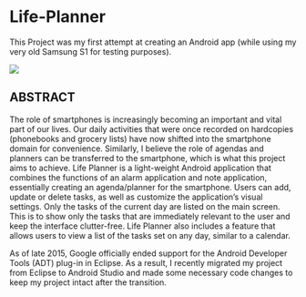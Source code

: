 # Life-Planner
This Project was my first attempt at creating an Android app (while using my very old Samsung S1 for testing purposes). 

![](https://service.scs.carleton.ca/sites/default/files/styles/honours_project_cover_page/public/honours_projects/2014/abstract_pic.png?itok=aEv_3jeq)

## ABSTRACT

The role of smartphones is increasingly becoming an important and vital part of our lives. Our daily activities that were once recorded on hardcopies (phonebooks and grocery lists) have now shifted into the smartphone domain for convenience. Similarly, I believe the role of agendas and planners can be transferred to the smartphone, which is what this project aims to achieve. Life Planner is a light-weight Android application that combines the functions of an alarm application and note application, essentially creating an agenda/planner for the smartphone. Users can add, update or delete tasks, as well as customize the application’s visual settings. Only the tasks of the current day are listed on the main screen. This is to show only the tasks that are immediately relevant to the user and keep the interface clutter-free. Life Planner also includes a feature that allows users to view a list of the tasks set on any day, similar to a calendar.


As of late 2015, Google officially ended support for the Android Developer Tools (ADT) plug-in in Eclipse. As a result, I recently migrated my project from Eclipse to Android Studio and made some necessary code changes to keep my project intact after the transition.  
